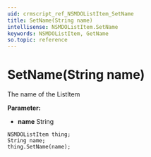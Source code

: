 ```yaml
---
uid: crmscript_ref_NSMDOListItem_SetName
title: SetName(String name)
intellisense: NSMDOListItem.SetName
keywords: NSMDOListItem, GetName
so.topic: reference
---
```


# SetName(String name)

The name of the ListItem

**Parameter:** 
* **name** String

```crmscript
NSMDOListItem thing;
String name;
thing.SetName(name);
```

